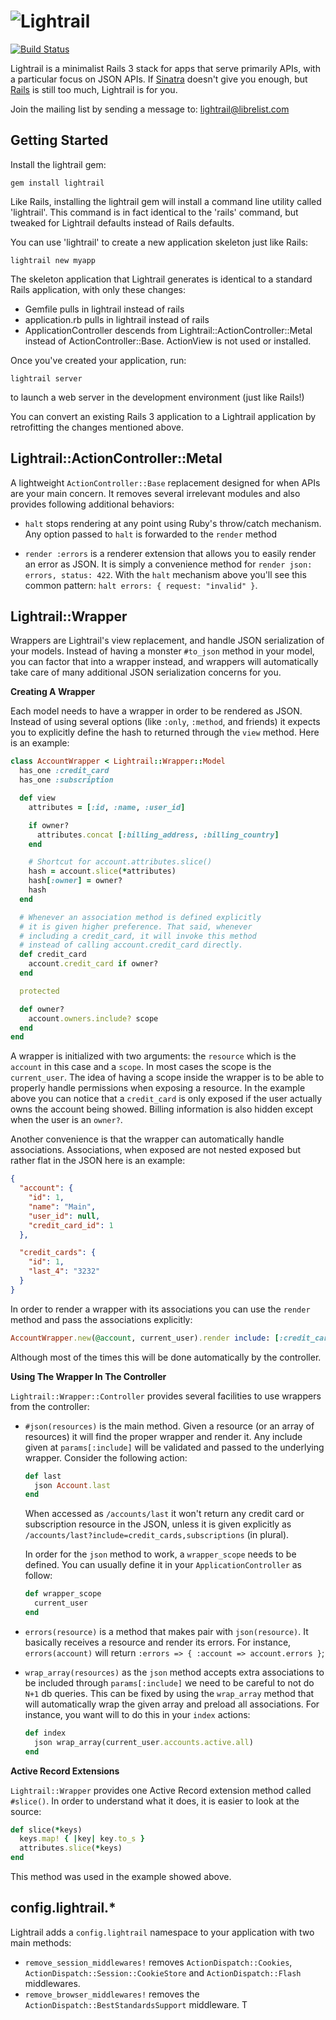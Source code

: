 ![Lightrail](https://github.com/lightness/lightrail/raw/master/logo.png)
============
[![Build Status](https://secure.travis-ci.org/lightness/lightrail.png?branch=master)](http://travis-ci.org/lightness/lightrail)

Lightrail is a minimalist Rails 3 stack for apps that serve primarily APIs,
with a particular focus on JSON APIs. If [Sinatra][sinatra] doesn't give
you enough, but [Rails][rails] is still too much, Lightrail is for you.

[sinatra]: http://www.sinatrarb.com/
[rails]: http://rubyonrails.org/

Join the mailing list by sending a message to: lightrail@librelist.com

Getting Started
---------------

Install the lightrail gem:

`gem install lightrail`

Like Rails, installing the lightrail gem will install a command line utility
called 'lightrail'. This command is in fact identical to the 'rails' command,
but tweaked for Lightrail defaults instead of Rails defaults.

You can use 'lightrail' to create a new application skeleton just like Rails:

`lightrail new myapp`

The skeleton application that Lightrail generates is identical to a standard
Rails application, with only these changes:

* Gemfile pulls in lightrail instead of rails
* application.rb pulls in lightrail instead of rails
* ApplicationController descends from Lightrail::ActionController::Metal
  instead of ActionController::Base. ActionView is not used or installed.

Once you've created your application, run:

`lightrail server`

to launch a web server in the development environment (just like Rails!)

You can convert an existing Rails 3 application to a Lightrail application
by retrofitting the changes mentioned above.

Lightrail::ActionController::Metal
----------------------------------

A lightweight `ActionController::Base` replacement designed for when APIs are your main concern.
It removes several irrelevant modules and also provides following additional behaviors:

  * `halt` stops rendering at any point using Ruby's throw/catch mechanism.
    Any option passed to `halt` is forwarded to the `render` method

  * `render :errors` is a renderer extension that allows you to easily render an error as JSON.
    It is simply a convenience method for `render json: errors, status: 422`.
    With the `halt` mechanism above you'll see this common pattern: `halt errors: { request: "invalid" }`.


Lightrail::Wrapper
------------------

Wrappers are Lightrail's view replacement, and handle JSON serialization of your models.
Instead of having a monster `#to_json` method in your model, you can factor that into a
wrapper instead, and wrappers will automatically take care of many additional JSON
serialization concerns for you.

**Creating A Wrapper**

Each model needs to have a wrapper in order to be rendered as JSON.
Instead of using several options (like `:only`, `:method`, and friends) it expects you to explicitly define the hash to returned through the `view` method.
Here is an example:

``` ruby
class AccountWrapper < Lightrail::Wrapper::Model
  has_one :credit_card
  has_one :subscription

  def view
    attributes = [:id, :name, :user_id]

    if owner?
      attributes.concat [:billing_address, :billing_country]
    end

    # Shortcut for account.attributes.slice()
    hash = account.slice(*attributes)
    hash[:owner] = owner?
    hash
  end

  # Whenever an association method is defined explicitly
  # it is given higher preference. That said, whenever
  # including a credit_card, it will invoke this method
  # instead of calling account.credit_card directly.
  def credit_card
    account.credit_card if owner?
  end

  protected

  def owner?
    account.owners.include? scope
  end
end
```

A wrapper is initialized with two arguments:
the `resource` which is the `account` in this case and a `scope`.
In most cases the scope is the `current_user`.
The idea of having a scope inside the wrapper is to be able to properly handle permissions when exposing a resource.
In the example above you can notice that a `credit_card` is only exposed if the user actually owns the account being showed.
Billing information is also hidden except when the user is an `owner?`.

Another convenience is that the wrapper can automatically handle associations.
Associations, when exposed are not nested exposed but rather flat in the JSON here is an example:


``` json
{
  "account": {
    "id": 1,
    "name": "Main",
    "user_id": null,
    "credit_card_id": 1
  },

  "credit_cards": {
    "id": 1,
    "last_4": "3232"
  }
}
```

In order to render a wrapper with its associations you can use the `render` method and pass the associations explicitly:

``` ruby
AccountWrapper.new(@account, current_user).render include: [:credit_card]
```

Although most of the times this will be done automatically by the controller.

**Using The Wrapper In The Controller**

`Lightrail::Wrapper::Controller` provides several facilities to use wrappers from the controller:

  * `#json(resources)` is the main method.
    Given a resource (or an array of resources) it will find the proper wrapper and render it.
    Any include given at `params[:include]` will be validated and passed to the underlying wrapper.
    Consider the following action:

    ``` ruby
    def last
      json Account.last
    end
    ```

    When accessed as `/accounts/last` it won't return any credit card or subscription resource in the JSON, unless it is given explicitly as `/accounts/last?include=credit_cards,subscriptions` (in plural).

    In order for the `json` method to work, a `wrapper_scope` needs to be defined.
    You can usually define it in your `ApplicationController` as follow:

    ``` ruby
    def wrapper_scope
      current_user
    end
    ```

  * `errors(resource)` is a method that makes pair with `json(resource)`.
    It basically receives a resource and render its errors.
    For instance, `errors(account)` will return `:errors => { :account => account.errors }`;

  * `wrap_array(resources)` as the `json` method accepts extra associations to be included through `params[:include]` we need to be careful to not do `N+1` db queries.
    This can be fixed by using the `wrap_array` method that will automatically wrap the given array and preload all associations.
    For instance, you want will to do this in your `index` actions:

    ``` ruby
    def index
      json wrap_array(current_user.accounts.active.all)
    end
    ```

**Active Record Extensions**

`Lightrail::Wrapper` provides one Active Record extension method called `#slice()`.
In order to understand what it does, it is easier to look at the source:

``` ruby
def slice(*keys)
  keys.map! { |key| key.to_s }
  attributes.slice(*keys)
end
```

This method was used in the example showed above.


config.lightrail.*
------------------

Lightrail adds a `config.lightrail` namespace to your application with two main methods:

  * `remove_session_middlewares!` removes `ActionDispatch::Cookies`,
  `ActionDispatch::Session::CookieStore` and `ActionDispatch::Flash` middlewares.
  * `remove_browser_middlewares!` removes the `ActionDispatch::BestStandardsSupport` middleware.
T
